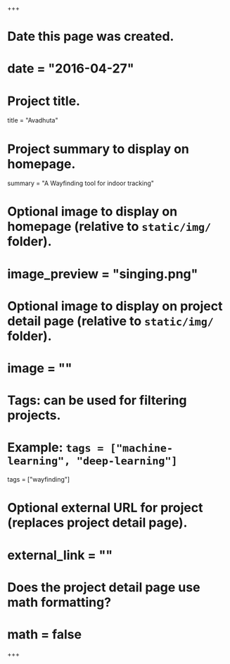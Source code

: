 +++
# Date this page was created.
# date = "2016-04-27"

# Project title.
title = "Avadhuta"

# Project summary to display on homepage.
summary = "A Wayfinding tool for indoor tracking"

# Optional image to display on homepage (relative to `static/img/` folder).
# image_preview = "singing.png"

# Optional image to display on project detail page (relative to `static/img/` folder).
# image = ""

# Tags: can be used for filtering projects.
# Example: `tags = ["machine-learning", "deep-learning"]`
tags = ["wayfinding"]

# Optional external URL for project (replaces project detail page).
# external_link = ""

# Does the project detail page use math formatting?
# math = false

+++
